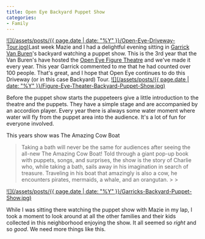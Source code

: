 ```yaml
---
title: Open Eye Backyard Puppet Show
categories:
- Family
---
```


[![](/assets/posts/{{ page.date | date: "%Y" }}/Open-Eye-Driveway-Tour.jpg)](http://www.openeyetheatre.org/tour/driveway-tour-sites)Last week Mazie and I had a delightful evening sitting in [Garrick Van Buren](http://garrickvanburen.com/)'s backyard watching a puppet show. This is the 3rd year that the Van Buren's have hosted the [Open Eye Figure Theatre](http://www.openeyetheatre.org/) and we've made it every year. This year Garrick commented to me that he had counted over 100 people. That's great, and I hope that Open Eye continues to do this Driveway (or in this case Backyard) Tour.
[![](/assets/posts/{{ page.date | date: "%Y" }}/Figure-Eye-Theater-Backyard-Puppet-Show.jpg)](http://thingelstad.com/s/open-eye-backyard-puppet-show/figure-eye-theater-backyard-puppet-show/img)

Before the puppet show starts the puppeteers give a little introduction to the theatre and the puppets. They have a simple stage and are accompanied by an accordion player. Every year there is always some water moment where water will fly from the puppet area into the audience. It's a lot of fun for everyone involved.

This years show was The Amazing Cow Boat

<blockquote>Taking a bath will never be the same for audiences after seeing the all-new The Amazing Cow Boat! Told through a giant pop-up book with puppets, songs, and surprises, the show is the story of Charlie who, while taking a bath, sails away in his imagination in search of treasure. Traveling in his boat that amazingly is also a cow, he encounters pirates, mermaids, a whale, and an orangutan.
> 
> </blockquote>

[![](/assets/posts/{{ page.date | date: "%Y" }}/Garricks-Backyard-Puppet-Show.jpg)](http://thingelstad.com/s/open-eye-backyard-puppet-show/garricks-backyard-puppet-show/img)

While I was sitting there watching the puppet show with Mazie in my lap, I took a moment to look around at all the other families and their kids collected in this neighborhood enjoying the show. It all seemed so _right_ and so _good_. We need more things like this.
